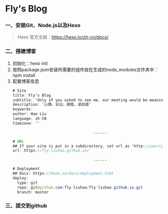 # Fly's Blog

### 一、安装Git、Node.js以及Hexo
> Hexo 官方文档：https://hexo.io/zh-cn/docs/

### 二、搭建博客
1. 初始化：hexo init
2. 按照package.json安装所需要的组件放在生成的node_modules文件夹中：npm install
3. 配置博客信息
    ```java
    # Site
    title: Fly's Blog
    subtitle: 'Only if you asked to see me, our meeting would be meaningful to me'
    description: '心情，日记，随笔，读后感'
    keywords:
    author: Hao Liu
    language: zh-CN
    timezone: ''

    									......

    # URL
    ## If your site is put in a subdirectory, set url as 'http://yoursite.com/child' and root as '/child/'
    url: https://fly-liuhao.github.io/

    									......

    # Deployment
    ## Docs: https://hexo.io/docs/deployment.html
    deploy:
      type: git
      repo: git@github.com:fly-liuhao/fly-liuhao.github.io.git
      branch: master
    ```

### 三、提交到github